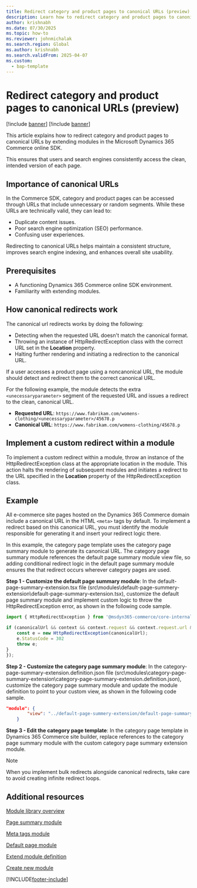 ```yaml
---
title: Redirect category and product pages to canonical URLs (preview)
description: Learn how to redirect category and product pages to canonical URLs by extending modules in the Microsoft Dynamics 365 Commerce online SDK.
author: krishnabh
ms.date: 07/30/2025
ms.topic: how-to
ms.reviewer: johnmichalak
ms.search.region: Global
ms.author: krishnabh
ms.search.validFrom: 2025-04-07
ms.custom: 
  - bap-template
---
```


# Redirect category and product pages to canonical URLs (preview)

[!include [banner](../includes/banner.md)]
[!include [banner](../includes/preview-banner.md)]

This article explains how to redirect category and product pages to canonical URLs by extending modules in the Microsoft Dynamics 365 Commerce online SDK.

This ensures that users and search engines consistently access the clean, intended version of each page.  

## Importance of canonical URLs 

In the Commerce SDK, category and product pages can be accessed through URLs that include unnecessary or random segments. While these URLs are technically valid, they can lead to:

- Duplicate content issues.
- Poor search engine optimization (SEO) performance.
- Confusing user experiences.

Redirecting to canonical URLs helps maintain a consistent structure, improves search engine indexing, and enhances overall site usability.   

## Prerequisites

- A functioning Dynamics 365 Commerce online SDK environment.
- Familiarity with extending modules.

## How canonical redirects work 

The canonical url redirects works by doing the following:  

- Detecting when the requested URL doesn't match the canonical format.  
- Throwing an instance of HttpRedirectException class with the correct URL set in the **Location** property.  
- Halting further rendering and initiating a redirection to the canonical URL.  

If a user accesses a product page using a noncanonical URL, the module should detect and redirect them to the correct canonical URL. 

For the following example, the module detects the extra `<unecessaryparameter>` segment of the requested URL and issues a redirect to the clean, canonical URL. 

- **Requested URL**: `https://www.fabrikam.com/womens-clothing/<unecessaryparameter>/45678.p` 
- **Canonical URL**: `https://www.fabrikam.com/womens-clothing/45678.p` 

## Implement a custom redirect within a module 

To implement a custom redirect within a module, throw an instance of the HttpRedirectException class at the appropriate location in the module. This action halts the rendering of subsequent modules and initiates a redirect to the URL specified in the **Location** property of the HttpRedirectException class. 

## Example

All e-commerce site pages hosted on the Dynamics 365 Commerce domain include a canonical URL in the HTML `<meta>` tags by default. To implement a redirect based on this canonical URL, you must identify the module responsible for generating it and insert your redirect logic there.

In this example, the category page template uses the category page summary module to generate its canonical URL. The category page summary module references the default page summary module view file, so adding conditional redirect logic in the default page summary module ensures the that redirect occurs wherever category pages are used. 

**Step 1 - Customize the default page summary module**: In the default-page-summary-extension.tsx file (src\modules\default-page-summery-extension\default-page-summary-extension.tsx), customize the default page summary module and implement custom logic to throw the HttpRedirectException error, as shown in the following code sample.

```typescript
import { HttpRedirectException } from '@msdyn365-commerce/core-internal';

if (canonicalUrl && context && context.request && context.request.url && canonicalUrl !== context.request.url.requestUrl.href) {
    const e = new HttpRedirectException(canonicalUrl);
    e.StatusCode = 302 
    throw e;
}
});
```

**Step 2 - Customize the category page summary module**: In the category-page-summary-extension.definition.json file (src\modules\category-page-summary-extension\category-page-summary-extension.definition.json), customize the category page summary module and update the module definition to point to your custom view, as shown in the following code sample.

```json
"module": {
		"view": "../default-page-summery-extension/default-page-summary-extension"
	}
```

**Step 3 - Edit the category page template**:  In the category page template in Dynamics 365 Commerce site builder, replace references to the category page summary module with the custom category page summary extension module. 

> [!NOTE]
> When you implement bulk redirects alongside canonical redirects, take care to avoid creating infinite redirect loops. 

## Additional resources

[Module library overview](../starter-kit-overview.md)

[Page summary module](../dev-itpro/page-summary-module.md)

[Meta tags module](../dev-itpro/metatags-module.md)

[Default page module](../dev-itpro/default-page-module.md)

[Extend module definition](extend-module-definition.md)

[Create new module](create-new-module.md)


[!INCLUDE[footer-include](../../includes/footer-banner.md)]
